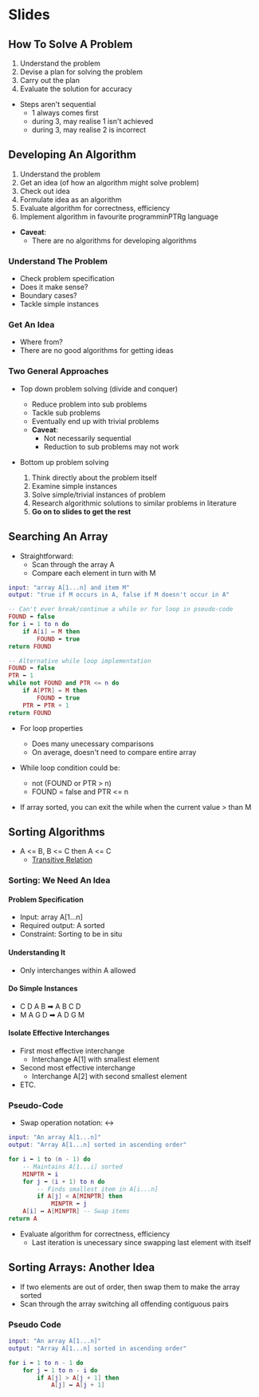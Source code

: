 # Slides

## How To Solve A Problem

1. Understand the problem
2. Devise a plan for solving the problem
3. Carry out the plan
4. Evaluate the solution for accuracy

- Steps aren't sequential
  - 1 always comes first
  - during 3, may realise 1 isn't achieved
  - during 3, may realise 2 is incorrect

## Developing An Algorithm

1. Understand the problem
2. Get an idea (of how an algorithm might solve problem)
3. Check out idea
4. Formulate idea as an algorithm
5. Evaluate algorithm for correctness, efficiency
6. Implement algorithm in favourite programminPTRg language

- **Caveat**:
  - There are no algorithms for developing algorithms

### Understand The Problem

- Check problem specification
- Does it make sense?
- Boundary cases?
- Tackle simple instances

### Get An Idea

- Where from?
- There are no good algorithms for getting ideas

### Two General Approaches

- Top down problem solving (divide and conquer)

  - Reduce problem into sub problems
  - Tackle sub problems
  - Eventually end up with trivial problems
  - **Caveat**:
    - Not necessarily sequential
    - Reduction to sub problems may not work

- Bottom up problem solving

  1. Think directly about the problem itself
  2. Examine simple instances
  3. Solve simple/trivial instances of problem
  4. Research algorithmic solutions to similar problems in literature
  5. **Go on to slides to get the rest**

## Searching An Array

- Straightforward:
  - Scan through the array A
  - Compare each element in turn with M

```lua
input: "array A[1...n] and item M"
output: "true if M occurs in A, false if M doesn't occur in A"

-- Can't ever break/continue a while or for loop in pseudo-code
FOUND ⬅ false
for i ⬅ 1 to n do
    if A[i] = M then
        FOUND ⬅ true
return FOUND

-- Alternative while loop implementation
FOUND ⬅ false
PTR ⬅ 1
while not FOUND and PTR <= n do
    if A[PTR] = M then
        FOUND ⬅ true
    PTR ⬅ PTR + 1
return FOUND
```

- For loop properties

  - Does many unecessary comparisons
  - On average, doesn't need to compare entire array

- While loop condition could be:

  - not (FOUND or PTR > n)
  - FOUND = false and PTR <= n

- If array sorted, you can exit the while when the current value > than M

## Sorting Algorithms

- A <= B, B <= C then A <= C
  - [Transitive Relation](https://en.wikipedia.org/wiki/Transitive_relation)

### Sorting: We Need An Idea

#### Problem Specification

- Input: array A[1...n]
- Required output: A sorted
- Constraint: Sorting to be in situ

#### Understanding It

- Only interchanges within A allowed

#### Do Simple Instances

- C D A B ➡ A B C D
- M A G D ➡ A D G M

#### Isolate Effective Interchanges

- First most effective interchange
  - Interchange A[1] with smallest element
- Second most effective interchange
  - Interchange A[2] with second smallest element
- ETC.

### Pseudo-Code

- Swap operation notation: ↔

```lua
input: "An array A[1...n]"
output: "Array A[1...n] sorted in ascending order"

for i ⬅ 1 to (n - 1) do
    -- Maintains A[1...i] sorted
    MINPTR ⬅ i
    for j ⬅ (i + 1) to n do
        -- Finds smallest item in A[i...n]
        if A[j] < A[MINPTR] then
            MINPTR ⬅ j
    A[i] ↔ A[MINPTR] -- Swap items
return A
```

- Evaluate algorithm for correctness, efficiency
  - Last iteration is unecessary since swapping last element with itself

## Sorting Arrays: Another Idea

- If two elements are out of order, then swap them to make the array sorted
- Scan through the array switching all offending contiguous pairs

### Pseudo Code

```lua
input: "An array A[1...n]"
output: "Array A[1...n] sorted in ascending order"

for i ⬅ 1 to n - 1 do
    for j ⬅ 1 to n - i do
        if A[j] > A[j + 1] then
            A[j] ↔ A[j + 1]
```

